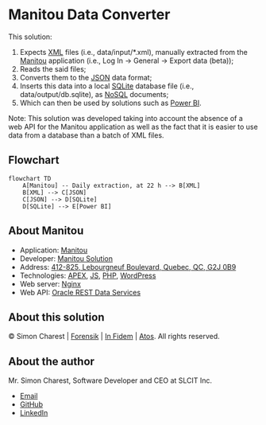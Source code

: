 # Manitou Data Converter

This solution:
1. Expects [XML](https://en.wikipedia.org/wiki/XML) files (i.e., data/input/*.xml), manually extracted from the [Manitou](https://manitousolution.com/application) application (i.e., Log In &rarr; General &rarr; Export data (beta));
2. Reads the said files;
3. Converts them to the [JSON](https://en.wikipedia.org/wiki/JSON) data format;
4. Inserts this data into a local [SQLite](https://en.wikipedia.org/wiki/SQLite) database file (i.e., data/output/db.sqlite), as [NoSQL](https://en.wikipedia.org/wiki/NoSQL) documents;
5. Which can then be used by solutions such as [Power BI](https://en.wikipedia.org/wiki/Microsoft_Power_BI).

Note: This solution was developed taking into account the absence of a web API for the Manitou application as well as the fact that it is easier to use data from a database than a batch of XML files.

## Flowchart
```mermaid
flowchart TD
    A[Manitou] -- Daily extraction, at 22 h --> B[XML]
    B[XML] --> C[JSON]
    C[JSON] --> D[SQLite]
    D[SQLite] --> E[Power BI]
```

## About Manitou
- Application: [Manitou](https://manitousolution.com/application)
- Developer: [Manitou Solution](https://manitousolution.com)
- Address: [412-825, Lebourgneuf Boulevard, Quebec, QC, G2J 0B9](https://www.google.com/maps/place/825+Bd+Lebourgneuf+bureau+412,+Qu%C3%A9bec,+QC+G2J+0B9)
- Technologies: [APEX](https://en.wikipedia.org/wiki/Oracle_Application_Express), [JS](https://en.wikipedia.org/wiki/JavaScript), [PHP](https://en.wikipedia.org/wiki/PHP), [WordPress](https://en.wikipedia.org/wiki/WordPress)
- Web server: [Nginx](https://en.wikipedia.org/wiki/Nginx)
- Web API: [Oracle REST Data Services](https://manitousolution.com/gest)

## About this solution
© Simon Charest | [Forensik](https://forensik.ca/) | [In Fidem](https://infidem.biz/) | [Atos](https://atos.net/). All rights reserved.

## About the author
Mr. Simon Charest, Software Developer and CEO at SLCIT Inc.
- [Email](mailto:simoncharest@gmail.com)
- [GitHub](https://github.com/Simon-Charest)
- [LinkedIn](https://www.linkedin.com/in/simoncharest/)
